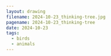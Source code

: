 ```yaml
---
layout: drawing
filename: 2024-10-23_thinking-tree.jpg
pagename: 2024-10-23_thinking-tree
date: 2024-10-23
tags:
  - birds
  - animals
---
```

